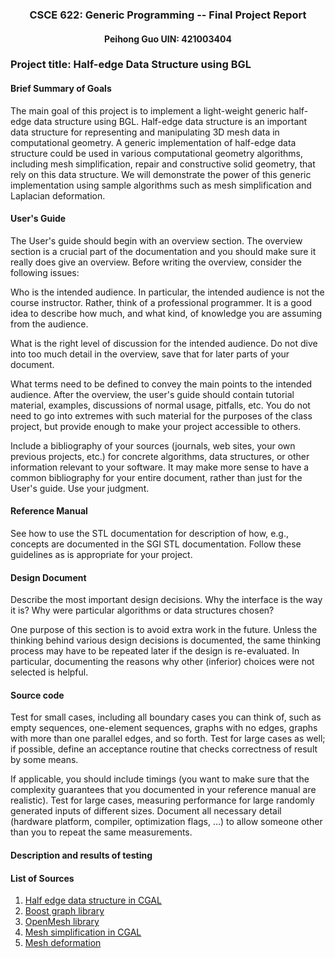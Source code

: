 <div align="center">
<h3>CSCE 622: Generic Programming -- Final Project Report</h3>
<h4>Peihong Guo UIN: 421003404</h4>
</div>

### Project title: Half-edge Data Structure using BGL

#### Brief Summary of Goals
The main goal of this project is to implement a light-weight generic half-edge data structure using BGL. Half-edge data structure is an important data structure for representing and manipulating 3D mesh data in computational geometry. A generic implementation of half-edge data structure could be used in various computational geometry algorithms, including mesh simplification, repair and constructive solid geometry, that rely on this data structure. We will demonstrate the power of this generic implementation using sample algorithms such as mesh simplification and Laplacian deformation.

#### User's Guide
The User's guide should begin with an overview section. The overview section is a crucial part of the documentation and you should make sure it really does give an overview. Before writing the overview, consider the following issues:

Who is the intended audience.
In particular, the intended audience is not the course instructor. Rather, think of a professional programmer. It is a good idea to describe how much, and what kind, of knowledge you are assuming from the audience.

What is the right level of discussion for the intended audience.
Do not dive into too much detail in the overview, save that for later parts of your document.

What terms need to be defined to convey the main points to the intended audience.
After the overview, the user's guide should contain tutorial material, examples, discussions of normal usage, pitfalls, etc. You do not need to go into extremes with such material for the purposes of the class project, but provide enough to make your project accessible to others.

Include a bibliography of your sources (journals, web sites, your own previous projects, etc.) for concrete algorithms, data structures, or other information relevant to your software. It may make more sense to have a common bibliography for your entire document, rather than just for the User's guide. Use your judgment.

#### Reference Manual
See how to use the STL documentation for description of how, e.g., concepts are documented in the SGI STL documentation. Follow these guidelines as is appropriate for your project.

#### Design Document
Describe the most important design decisions. Why the interface is the way it is? Why were particular algorithms or data structures chosen?

One purpose of this section is to avoid extra work in the future. Unless the thinking behind various design decisions is documented, the same thinking process may have to be repeated later if the design is re-evaluated. In particular, documenting the reasons why other (inferior) choices were not selected is helpful.

#### Source code
Test for small cases, including all boundary cases you can think of, such as empty sequences, one-element sequences, graphs with no edges, graphs with more than one parallel edges, and so forth. Test for large cases as well; if possible, define an acceptance routine that checks correctness of result by some means.

If applicable, you should include timings (you want to make sure that the complexity guarantees that you documented in your reference manual are realistic). Test for large cases, measuring performance for large randomly generated inputs of different sizes. Document all necessary detail (hardware platform, compiler, optimization flags, …) to allow someone other than you to repeat the same measurements.

#### Description and results of testing

#### List of Sources
1. [Half edge data structure in CGAL](http://doc.cgal.org/latest/HalfedgeDS/index.html)
2. [Boost graph library](http://www.boost.org/doc/libs/1_59_0/libs/graph/doc/table_of_contents.html)
3. [OpenMesh library](http://www.openmesh.org/)
4. [Mesh simplification in CGAL]( http://doc.cgal.org/latest/Surface_mesh_simplification/)
5. [Mesh deformation]( http://www.cse.wustl.edu/~taoju/cse554/lectures/lect08_Deformation.pdf)
